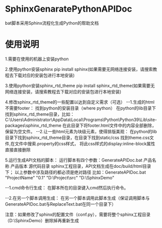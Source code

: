 # SphinxGenaratePythonAPIDoc
bat脚本采用Sphinx流程化生成Python的帮助文档

# 使用说明
1.需要在使用的机器上安装python

2.使用python安装sphinx
pip install sphinx(如果需要无网络连接安装，请搜索教程去下载对应的安装包进行本地安装)

3.使用python安装sphinx_rtd_theme
pip install sphinx_rtd_theme(如果需要无网络连接安装，请搜索教程去下载对应的安装包进行本地安装)

4.修改sphinx_rtd_theme的一些配置以达到自定义需求（可选）
  --1.生成的html不需要footer：
    找到python的安装目录（where python）
	在python的lib目录下找到sphinx_rtd_theme目录，比如：C:\Users\Administrator\AppData\Local\Programs\Python\Python39\Lib\site-packages\sphinx_rtd_theme
	在此目录下将footer.html文件中的内容全部删除，保留为空文件。
  --2.让一些html元素为块级元素，使得排版美观：
    在python的lib目录下找到sphinx_rtd_theme目录，在目录下找到static/css
	找到theme.css文件,在文件中搜索.property的css样式，
	将此css样式的display:inline-block属性直接直接删除
    
5.运行生成API文档的脚本：
  运行脚本有四个参数：GenerateAPIDoc.bat 产品名称 产品版本 源代码目录 sphinx工程目录，API文档生成在doc/build/html目录下；
  以上参数中涉及路径的都必须是绝对路径
  比如：GenerateAPIDoc.bat "ProjectName" "0.1" "D:\Project\src" "D:\SphinxDemo"
  
  --1.cmd命令行生成：
  在脚本所在的目录键入cmd然后执行命令。

  --2.在另一个脚本调用生成：
  在另一个脚本调用此脚本生成（保证调用脚本与GenerateAPIDoc.bat与ReplaceText.bat在同一个目录下）
  


  注意：如果修改了sphinx的配置文件（conf.py），需要将整个sphinx工程目录（D:\SphinxDemo）删除掉再重新生成
